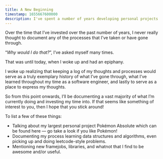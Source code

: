 ```yaml
---
title: A New Beginning
timestamp: 1655667600000
description: I've spent a number of years developing personal projects and taking on freelance jobs, but I never thought to talk about the process that I've gone through to get here. Starting today, that all changes.
---
```


Over the time that I’ve invested over the past number of years, I never really thought to document any of the processes that I’ve taken or have gone through.

“*Why would I do that?*”, I’ve asked myself many times.

That was until today, when I woke up and had an epiphany.

I woke up realizing that keeping a log of my thoughts and processes would serve as a truly exemplary history of what I’ve gone through, what I’ve learned throughout my time as a software engineer, and lastly to serve as a place to express my thoughts.

So from this point onwards, I’ll be documenting a vast majority of what I’m currently doing and investing my time into. If that seems like something of interest to you, then I hope that you stick around!

To list a few of these things:

- Talking about my largest personal project Pokémon Absolute which can be found here — go take a look if you like Pokémon!
- Documenting my process learning data structures and algorithms, even picking up and doing leetcode-style problems.
- Mentioning new framejobs, libraries, and whatnot that I find to be awesome and/or useful.
